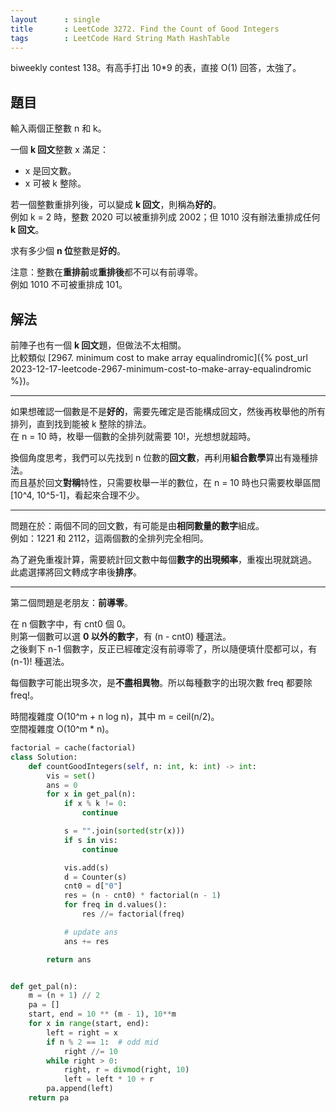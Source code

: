 ```yaml
---
layout      : single
title       : LeetCode 3272. Find the Count of Good Integers
tags        : LeetCode Hard String Math HashTable
---
```

biweekly contest 138。有高手打出 10\*9 的表，直接 O(1) 回答，太強了。  

## 題目

輸入兩個正整數 n 和 k。  

一個 **k 回文**整數 x 滿足：

- x 是回文數。  
- x 可被 k 整除。  

若一個整數重排列後，可以變成 **k 回文**，則稱為**好的**。  
例如 k = 2 時，整數 2020 可以被重排列成 2002；但 1010 沒有辦法重排成任何 **k 回文**。  

求有多少個 **n 位**整數是**好的**。  

注意：整數在**重排前**或**重排後**都不可以有前導零。  
例如 1010 不可被重排成 101。  

## 解法

前陣子也有一個 **k 回文**題，但做法不太相關。  
比較類似 [2967. minimum cost to make array equalindromic]({% post_url 2023-12-17-leetcode-2967-minimum-cost-to-make-array-equalindromic %})。  

---

如果想確認一個數是不是**好的**，需要先確定是否能構成回文，然後再枚舉他的所有排列，直到找到能被 k 整除的排法。  
在 n = 10 時，枚舉一個數的全排列就需要 10!，光想想就超時。  

換個角度思考，我們可以先找到 n 位數的**回文數**，再利用**組合數學**算出有幾種排法。  
而且基於回文**對稱**特性，只需要枚舉一半的數位，在 n = 10 時也只需要枚舉區間 [10^4, 10^5-1]，看起來合理不少。  

---

問題在於：兩個不同的回文數，有可能是由**相同數量的數字**組成。  
例如：1221 和 2112，這兩個數的全排列完全相同。  

為了避免重複計算，需要統計回文數中每個**數字的出現頻率**，重複出現就跳過。  
此處選擇將回文轉成字串後**排序**。  

---

第二個問題是老朋友：**前導零**。  

在 n 個數字中，有 cnt0 個 0。  
則第一個數可以選 **0 以外的數字**，有 (n - cnt0) 種選法。  
之後剩下 n-1 個數字，反正已經確定沒有前導零了，所以隨便填什麼都可以，有 (n-1)! 種選法。  

每個數字可能出現多次，是**不盡相異物**。所以每種數字的出現次數 freq 都要除 freq!。  

時間複雜度 O(10^m + n log n)，其中 m = ceil(n/2)。  
空間複雜度 O(10^m \* n)。  

```python
factorial = cache(factorial)
class Solution:
    def countGoodIntegers(self, n: int, k: int) -> int:
        vis = set()
        ans = 0
        for x in get_pal(n):
            if x % k != 0:
                continue

            s = "".join(sorted(str(x)))
            if s in vis:
                continue

            vis.add(s)
            d = Counter(s)
            cnt0 = d["0"]
            res = (n - cnt0) * factorial(n - 1)
            for freq in d.values():
                res //= factorial(freq)

            # update ans
            ans += res

        return ans


def get_pal(n):
    m = (n + 1) // 2
    pa = []
    start, end = 10 ** (m - 1), 10**m
    for x in range(start, end):
        left = right = x
        if n % 2 == 1:  # odd mid
            right //= 10
        while right > 0:
            right, r = divmod(right, 10)
            left = left * 10 + r
        pa.append(left)
    return pa
```
